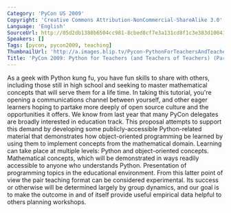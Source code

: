 ```yaml
---
Category: 'PyCon US 2009'
Copyright: 'Creative Commons Attribution-NonCommercial-ShareAlike 3.0'
Language: 'English'
SourceUrl: http://05d2db1380b6504cc981-8cbed8cf7e3a131cd8f1c3e383d10041.r93.cf2.rackcdn.com/pycon-us-2009/201_pycon-2009-python-for-teachers-and-teachers-of-teachers-part-1-of-2.mp4
Speakers: []
Tags: [pycon, pycon2009, teaching]
ThumbnailUrl: 'http://a.images.blip.tv/Pycon-PythonForTeachersAndTeachersOfTeachersPart001339-797.jpg'
Title: 'PyCon 2009: Python for Teachers (and Teachers of Teachers) (Part 1 of 2)'
---
```

  
As a geek with Python kung fu, you have fun skills to share with others,
including those still in high school and seeking to master mathematical
concepts that will serve them for a life time. In taking this tutorial, you're
opening a communications channel between yourself, and other eager learners
hoping to partake more deeply of open source culture and the opportunities it
offers. We know from last year that many PyCon delegates are broadly
interested in education track. This proposal attempts to support this demand
by developing some publicly-accessible Python-related material that
demonstrates how object-oriented programming be learned by using them to
implement concepts from the mathematical domain. Learning can take place at
multiple levels: Python and object-oriented concepts. Mathematical concepts,
which will be demonstrated in ways readily accessible to anyone who
understands Python. Presentation of programming topics in the educational
environment. From this latter point of view the pair teaching format can be
considered experimental. Its success or otherwise will be determined largely
by group dynamics, and our goal is to make the outcome in and of itself
provide useful empirical data helpful to others planning workshops.
